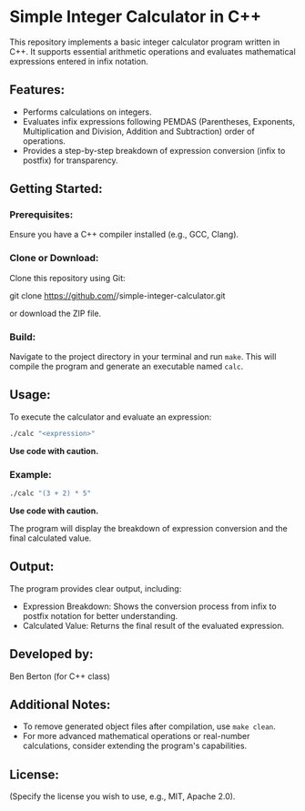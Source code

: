 # Simple Integer Calculator in C++

This repository implements a basic integer calculator program written in C++. It supports essential arithmetic operations and evaluates mathematical expressions entered in infix notation.

## Features:
- Performs calculations on integers.
- Evaluates infix expressions following PEMDAS (Parentheses, Exponents, Multiplication and Division, Addition and Subtraction) order of operations.
- Provides a step-by-step breakdown of expression conversion (infix to postfix) for transparency.

## Getting Started:

### Prerequisites:
Ensure you have a C++ compiler installed (e.g., GCC, Clang).

### Clone or Download:
Clone this repository using Git:

git clone https://github.com/<your-username>/simple-integer-calculator.git

or download the ZIP file.

### Build:
Navigate to the project directory in your terminal and run `make`. This will compile the program and generate an executable named `calc`.

## Usage:

To execute the calculator and evaluate an expression:

```bash
./calc "<expression>"
```
**Use code with caution.**

### Example:

```bash
./calc "(3 + 2) * 5"
```
**Use code with caution.**

The program will display the breakdown of expression conversion and the final calculated value.

## Output:

The program provides clear output, including:

- Expression Breakdown: Shows the conversion process from infix to postfix notation for better understanding.
- Calculated Value: Returns the final result of the evaluated expression.

## Developed by:

Ben Berton (for C++ class)

## Additional Notes:

- To remove generated object files after compilation, use `make clean`.
- For more advanced mathematical operations or real-number calculations, consider extending the program's capabilities.

## License:

(Specify the license you wish to use, e.g., MIT, Apache 2.0).
